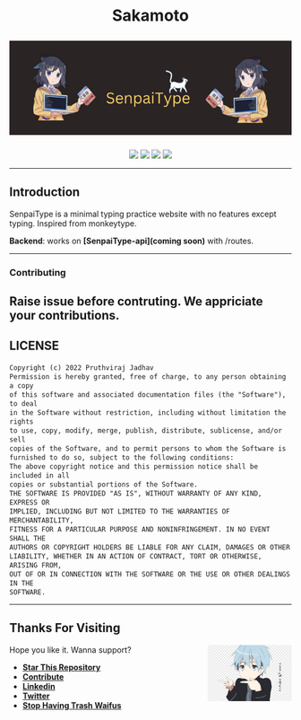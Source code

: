 <h1 align="center">
  <p align="center"><strong>Sakamoto</strong></p>
  <a href=""><img src="/img/SenpaiType-Banner.png" alt="Cover"></a>
</h1>

<p align="center">
<a href="#"><img src="https://img.shields.io/badge/html5-%23E34F26.svg?style=for-the-badge&logo=html5&logoColor=white"/></a>
<a href="#"><img src="https://img.shields.io/badge/CSS3-1572B6?style=for-the-badge&logo=css3&logoColor=white"/></a>
<a href="#"><img src="https://img.shields.io/badge/javascript-%23323330.svg?style=for-the-badge&logo=javascript&logoColor=%23F7DF1E"/></a>
<a href="https://discord.gg/XkjUHWuT"><img src="https://img.shields.io/badge/Sakamoto-%237289DA.svg?style=for-the-badge&logo=discord&logoColor=white"/></a>
</p>

---

## **Introduction**

SenpaiType is a minimal typing practice website with no features except typing. Inspired from monkeytype.

**Backend**: works on **[SenpaiType-api](coming soon)** with /routes.

---

### **Contributing**

## Raise issue before contruting. We appriciate your contributions.

## **LICENSE**

```MIT License
Copyright (c) 2022 Pruthviraj Jadhav
Permission is hereby granted, free of charge, to any person obtaining a copy
of this software and associated documentation files (the "Software"), to deal
in the Software without restriction, including without limitation the rights
to use, copy, modify, merge, publish, distribute, sublicense, and/or sell
copies of the Software, and to permit persons to whom the Software is
furnished to do so, subject to the following conditions:
The above copyright notice and this permission notice shall be included in all
copies or substantial portions of the Software.
THE SOFTWARE IS PROVIDED "AS IS", WITHOUT WARRANTY OF ANY KIND, EXPRESS OR
IMPLIED, INCLUDING BUT NOT LIMITED TO THE WARRANTIES OF MERCHANTABILITY,
FITNESS FOR A PARTICULAR PURPOSE AND NONINFRINGEMENT. IN NO EVENT SHALL THE
AUTHORS OR COPYRIGHT HOLDERS BE LIABLE FOR ANY CLAIM, DAMAGES OR OTHER
LIABILITY, WHETHER IN AN ACTION OF CONTRACT, TORT OR OTHERWISE, ARISING FROM,
OUT OF OR IN CONNECTION WITH THE SOFTWARE OR THE USE OR OTHER DEALINGS IN THE
SOFTWARE.
```

---

## **Thanks For Visiting**

<img src="img/yo.png" width=150 align=right>

Hope you like it. Wanna support?

- **[Star This Repository](https://github.com/pruthvirajjadhav1/SenpaiType)**
- **[Contribute](https://github.com/pruthvirajjadhav1/SenpaiType/fork)**
- **[Linkedin](https://www.linkedin.com/in/pruthviraj-jadhav-805a9a200/)**
- **[Twitter](https://twitter.com/Pruthvirajjad)**
- **[Stop Having Trash Waifus](https://hero.fandom.com/wiki/Sakura_Haruno)**
